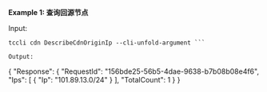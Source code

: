**Example 1: 查询回源节点**



Input: 

```
tccli cdn DescribeCdnOriginIp --cli-unfold-argument ```

Output: 
```
{
    "Response": {
        "RequestId": "156bde25-56b5-4dae-9638-b7b08b08e4f6",
        "Ips": [
            {
                "Ip": "101.89.13.0/24"
            }
        ],
        "TotalCount": 1
    }
}
```

